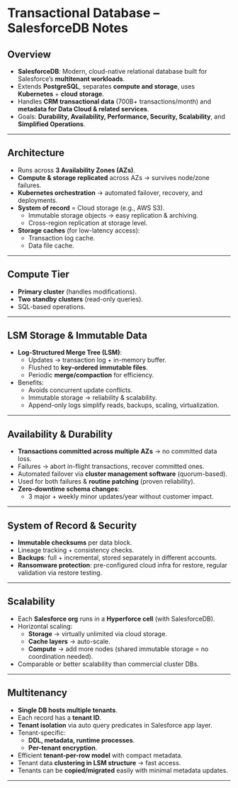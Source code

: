 # Transactional Database – SalesforceDB Notes

## Overview
- **SalesforceDB**: Modern, cloud-native relational database built for Salesforce’s **multitenant workloads**.  
- Extends **PostgreSQL**, separates **compute and storage**, uses **Kubernetes** + **cloud storage**.  
- Handles **CRM transactional data** (700B+ transactions/month) and **metadata for Data Cloud & related services**.  
- Goals: **Durability, Availability, Performance, Security, Scalability**, and **Simplified Operations**.  

---

## Architecture
- Runs across **3 Availability Zones (AZs)**.  
- **Compute & storage replicated** across AZs → survives node/zone failures.  
- **Kubernetes orchestration** → automated failover, recovery, and deployments.  
- **System of record** = Cloud storage (e.g., AWS S3).  
  - Immutable storage objects → easy replication & archiving.  
  - Cross-region replication at storage level.  
- **Storage caches** (for low-latency access):  
  - Transaction log cache.  
  - Data file cache.  

---

## Compute Tier
- **Primary cluster** (handles modifications).  
- **Two standby clusters** (read-only queries).  
- SQL-based operations.  

---

## LSM Storage & Immutable Data
- **Log-Structured Merge Tree (LSM)**:  
  - Updates → transaction log + in-memory buffer.  
  - Flushed to **key-ordered immutable files**.  
  - Periodic **merge/compaction** for efficiency.  
- Benefits:  
  - Avoids concurrent update conflicts.  
  - Immutable storage → reliability & scalability.  
  - Append-only logs simplify reads, backups, scaling, virtualization.  

---

## Availability & Durability
- **Transactions committed across multiple AZs** → no committed data loss.  
- Failures → abort in-flight transactions, recover committed ones.  
- Automated failover via **cluster management software** (quorum-based).  
- Used for both failures & **routine patching** (proven reliability).  
- **Zero-downtime schema changes**:  
  - 3 major + weekly minor updates/year without customer impact.  

---

## System of Record & Security
- **Immutable checksums** per data block.  
- Lineage tracking + consistency checks.  
- **Backups**: full + incremental, stored separately in different accounts.  
- **Ransomware protection**: pre-configured cloud infra for restore, regular validation via restore testing.  

---

## Scalability
- Each **Salesforce org** runs in a **Hyperforce cell** (with SalesforceDB).  
- Horizontal scaling:  
  - **Storage** → virtually unlimited via cloud storage.  
  - **Cache layers** → auto-scale.  
  - **Compute** → add more nodes (shared immutable storage = no coordination needed).  
- Comparable or better scalability than commercial cluster DBs.  

---

## Multitenancy
- **Single DB hosts multiple tenants**.  
- Each record has a **tenant ID**.  
- **Tenant isolation** via auto query predicates in Salesforce app layer.  
- Tenant-specific:  
  - **DDL, metadata, runtime processes**.  
  - **Per-tenant encryption**.  
- Efficient **tenant-per-row model** with compact metadata.  
- Tenant data **clustering in LSM structure** → fast access.  
- Tenants can be **copied/migrated** easily with minimal metadata updates.  

---